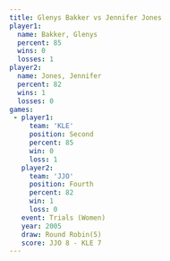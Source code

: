 ```yaml
---
title: Glenys Bakker vs Jennifer Jones
player1:               
  name: Bakker, Glenys 
  percent: 85          
  wins: 0              
  losses: 1            
player2:               
  name: Jones, Jennifer
  percent: 82          
  wins: 1              
  losses: 0            
games:
 - player1:          
     team: 'KLE'     
     position: Second
     percent: 85     
     win: 0          
     loss: 1         
   player2:          
     team: 'JJO'     
     position: Fourth
     percent: 82     
     win: 1          
     loss: 0         
   event: Trials (Women)
   year: 2005           
   draw: Round Robin(5) 
   score: JJO 8 - KLE 7 
---
```

